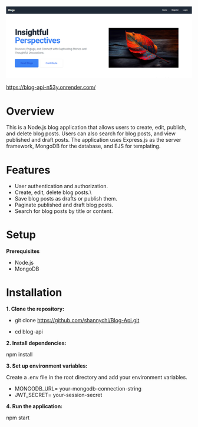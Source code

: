 ![website image](/public//images/Screenshot%202024-05-18%20173027.png)

<https://blog-api-n53y.onrender.com/>


# Overview

 This is a Node.js blog application that allows users to create, edit, publish, and delete blog posts. Users can also search for blog posts, and view published and draft posts. The application uses Express.js as the server framework, MongoDB for the database, and EJS for templating.

# Features

* User authentication and authorization.
* Create, edit, delete blog posts.\
* Save blog posts as drafts or publish them.
* Paginate published and draft blog posts.
* Search for blog posts by title or content.

# Setup

**Prerequisites**

* Node.js
* MongoDB

# Installation

 **1. Clone the repository:**

* git clone <https://github.com/shannychi/Blog-Api.git>

* cd blog-api

**2. Install dependencies:**

npm install

**3. Set up environment variables:**

Create a .env file in the root directory and add your environment variables.

* MONGODB_URL= your-mongodb-connection-string
* JWT_SECRET= your-session-secret 

**4. Run the application:**

npm start